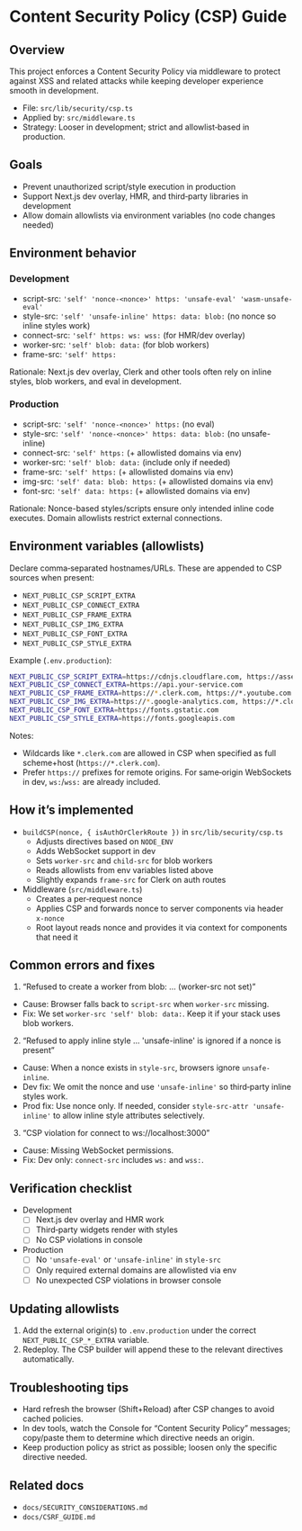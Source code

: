 # Content Security Policy (CSP) Guide

## Overview

This project enforces a Content Security Policy via middleware to protect against XSS and related attacks while keeping developer experience smooth in development.

- File: `src/lib/security/csp.ts`
- Applied by: `src/middleware.ts`
- Strategy: Looser in development; strict and allowlist‑based in production.

## Goals

- Prevent unauthorized script/style execution in production
- Support Next.js dev overlay, HMR, and third‑party libraries in development
- Allow domain allowlists via environment variables (no code changes needed)

## Environment behavior

### Development

- script-src: `'self' 'nonce-<nonce>' https: 'unsafe-eval' 'wasm-unsafe-eval'`
- style-src: `'self' 'unsafe-inline' https: data: blob:` (no nonce so inline styles work)
- connect-src: `'self' https: ws: wss:` (for HMR/dev overlay)
- worker-src: `'self' blob: data:` (for blob workers)
- frame-src: `'self' https:`

Rationale: Next.js dev overlay, Clerk and other tools often rely on inline styles, blob workers, and eval in development.

### Production

- script-src: `'self' 'nonce-<nonce>' https:` (no eval)
- style-src: `'self' 'nonce-<nonce>' https: data: blob:` (no unsafe-inline)
- connect-src: `'self' https:` (+ allowlisted domains via env)
- worker-src: `'self' blob: data:` (include only if needed)
- frame-src: `'self' https:` (+ allowlisted domains via env)
- img-src: `'self' data: blob: https:` (+ allowlisted domains via env)
- font-src: `'self' data: https:` (+ allowlisted domains via env)

Rationale: Nonce-based styles/scripts ensure only intended inline code executes. Domain allowlists restrict external connections.

## Environment variables (allowlists)

Declare comma‑separated hostnames/URLs. These are appended to CSP sources when present:

- `NEXT_PUBLIC_CSP_SCRIPT_EXTRA`
- `NEXT_PUBLIC_CSP_CONNECT_EXTRA`
- `NEXT_PUBLIC_CSP_FRAME_EXTRA`
- `NEXT_PUBLIC_CSP_IMG_EXTRA`
- `NEXT_PUBLIC_CSP_FONT_EXTRA`
- `NEXT_PUBLIC_CSP_STYLE_EXTRA`

Example (`.env.production`):

```bash
NEXT_PUBLIC_CSP_SCRIPT_EXTRA=https://cdnjs.cloudflare.com, https://assets.your-cdn.com
NEXT_PUBLIC_CSP_CONNECT_EXTRA=https://api.your-service.com
NEXT_PUBLIC_CSP_FRAME_EXTRA=https://*.clerk.com, https://*.youtube.com
NEXT_PUBLIC_CSP_IMG_EXTRA=https://*.google-analytics.com, https://*.cloudflare.com, https://*.gravatar.com
NEXT_PUBLIC_CSP_FONT_EXTRA=https://fonts.gstatic.com
NEXT_PUBLIC_CSP_STYLE_EXTRA=https://fonts.googleapis.com
```

Notes:

- Wildcards like `*.clerk.com` are allowed in CSP when specified as full scheme+host (`https://*.clerk.com`).
- Prefer `https://` prefixes for remote origins. For same‑origin WebSockets in dev, `ws:`/`wss:` are already included.

## How it’s implemented

- `buildCSP(nonce, { isAuthOrClerkRoute })` in `src/lib/security/csp.ts`
  - Adjusts directives based on `NODE_ENV`
  - Adds WebSocket support in dev
  - Sets `worker-src` and `child-src` for blob workers
  - Reads allowlists from env variables listed above
  - Slightly expands `frame-src` for Clerk on auth routes
- Middleware (`src/middleware.ts`)
  - Creates a per‑request nonce
  - Applies CSP and forwards nonce to server components via header `x-nonce`
  - Root layout reads nonce and provides it via context for components that need it

## Common errors and fixes

1. “Refused to create a worker from blob: … (worker-src not set)”

- Cause: Browser falls back to `script-src` when `worker-src` missing.
- Fix: We set `worker-src 'self' blob: data:`. Keep it if your stack uses blob workers.

2. “Refused to apply inline style … 'unsafe-inline' is ignored if a nonce is present”

- Cause: When a nonce exists in `style-src`, browsers ignore `unsafe-inline`.
- Dev fix: We omit the nonce and use `'unsafe-inline'` so third‑party inline styles work.
- Prod fix: Use nonce only. If needed, consider `style-src-attr 'unsafe-inline'` to allow inline style attributes selectively.

3. “CSP violation for connect to ws://localhost:3000”

- Cause: Missing WebSocket permissions.
- Fix: Dev only: `connect-src` includes `ws:` and `wss:`.

## Verification checklist

- Development
  - [ ] Next.js dev overlay and HMR work
  - [ ] Third‑party widgets render with styles
  - [ ] No CSP violations in console

- Production
  - [ ] No `'unsafe-eval'` or `'unsafe-inline'` in `style-src`
  - [ ] Only required external domains are allowlisted via env
  - [ ] No unexpected CSP violations in browser console

## Updating allowlists

1. Add the external origin(s) to `.env.production` under the correct `NEXT_PUBLIC_CSP_*_EXTRA` variable.
2. Redeploy. The CSP builder will append these to the relevant directives automatically.

## Troubleshooting tips

- Hard refresh the browser (Shift+Reload) after CSP changes to avoid cached policies.
- In dev tools, watch the Console for “Content Security Policy” messages; copy/paste them to determine which directive needs an origin.
- Keep production policy as strict as possible; loosen only the specific directive needed.

## Related docs

- `docs/SECURITY_CONSIDERATIONS.md`
- `docs/CSRF_GUIDE.md`
